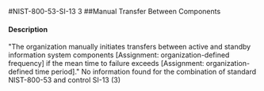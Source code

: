 #NIST-800-53-SI-13 3
##Manual Transfer Between Components
#### Description
"The organization manually initiates transfers between active and standby information system components [Assignment: organization-defined frequency] if the mean time to failure exceeds [Assignment: organization-defined time period]."
No information found for the combination of standard NIST-800-53 and control SI-13 (3)
